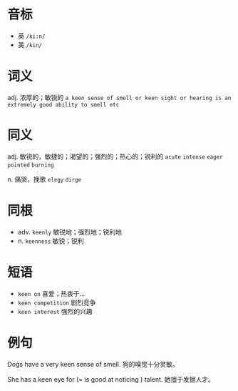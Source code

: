 # 音标

- 英 `/ki:n/`
- 美 `/kin/`

# 词义

adj. 浓厚的；敏锐的
`a keen sense of smell or keen sight or hearing is an extremely good ability to smell etc`

# 同义

adj. 敏锐的，敏捷的；渴望的；强烈的；热心的；锐利的
`acute` `intense` `eager` `pointed` `burning`

n. 痛哭，挽歌
`elegy` `dirge`

# 同根

- adv. `keenly` 敏锐地；强烈地；锐利地
- n. `keenness` 敏锐；锐利

# 短语

- `keen on` 喜爱；热衷于…
- `keen competition` 剧烈竞争
- `keen interest` 强烈的兴趣

# 例句

Dogs have a very keen sense of smell.
狗的嗅觉十分灵敏。

She has a keen eye for (= is good at noticing ) talent.
她擅于发掘人才。


